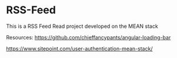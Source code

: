 # RSS-Feed
This is a RSS Feed Read project developed on the MEAN stack

Resources:
https://github.com/chieffancypants/angular-loading-bar

https://www.sitepoint.com/user-authentication-mean-stack/
